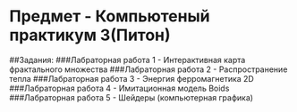 # Предмет - Компьютеный практикум 3(Питон)

##Задания:
###Лабраторная работа 1 - Интерактивная карта фрактального множества
###Лабраторная работа 2 - Распространение тепла
###Лабраторная работа 3 - Энергия ферромагнетика 2D
###Лабраторная работа 4 - Имитационная модель Boids
###Лабраторная работа 5 - Шейдеры (компьютерная графика)

